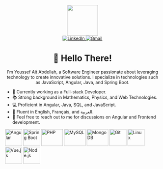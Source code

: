 <div id="header" align="center">
	<img src="https://media.giphy.com/media/M9gbBd9nbDrOTu1Mqx/giphy.gif" width="100"/>
	<div>
		<a href="https://www.linkedin.com/in/youssef-ait-abdellah/" target="_blank">
			<img src="https://img.shields.io/badge/LinkedIn-0077B5?style=for-the-badge&logo=linkedin&logoColor=white" alt="LinkedIn" />
		</a>
		<a href="mailto:yussef.aitabdellah@gmail.com" target="_blank">
			<img src="https://img.shields.io/badge/Gmail-D14836?style=for-the-badge&logo=gmail&logoColor=white" alt="Gmail" />
		</a>	
	</div>
</div>

<h1 align="center">👋 Hello There!</h1>
<p align="center">I'm Youssef Ait Abdellah, a Software Engineer passionate about leveraging technology to create innovative solutions. I specialize in technologies such as JavaScript, Angular, Java, and Spring Boot.</p>

<ul align="left">
	<li>🏦 Currently working as a Full-stack Developer.</li>
	<li>📚 Strong background in Mathematics, Physics, and Web Technologies.</li>
	<li>💻 Proficient in Angular, Java, SQL, and JavaScript.</li>
	<li>📖 Fluent in English, Français, and العربية.</li>
	<li>💬 Feel free to reach out to me for discussions on Angular and Frontend development.</li>
</ul>

<p align="">
    <!-- Angular -->
    <img src="https://www.vectorlogo.zone/logos/angular/angular-icon.svg" alt="Angular" width="55" height="55"/>
    <!-- Spring Boot -->
    <img src="https://www.vectorlogo.zone/logos/springio/springio-icon.svg" alt="Spring Boot" width="55" height="55"/>
    <!-- PHP -->
    <img src="https://www.vectorlogo.zone/logos/php/php-ar21.svg" alt="PHP" width="70" height="55"/>
    <!-- MySQL -->
    <img src="https://www.vectorlogo.zone/logos/mysql/mysql-icon.svg" alt="MySQL" width="70" height="55"/>
    <!-- MongoDB -->
    <img src="https://www.vectorlogo.zone/logos/mongodb/mongodb-icon.svg" alt="MongoDB" width="70" height="55"/>
    <!-- Git -->
    <img src="https://www.vectorlogo.zone/logos/git-scm/git-scm-icon.svg" alt="Git" width="55" height="55"/> 
    <!-- Linux -->
    <img src="https://www.vectorlogo.zone/logos/linux/linux-icon.svg" alt="Linux" width="55" height="55"/> 
    <!-- Vue.js -->
    <img src="https://www.vectorlogo.zone/logos/vuejs/vuejs-icon.svg" alt="Vue.js" width="55" height="55"/> 
    <!-- Node.js -->
    <img src="https://www.vectorlogo.zone/logos/nodejs/nodejs-icon.svg" alt="Node.js" width="55" height="55"/> 
</p>
